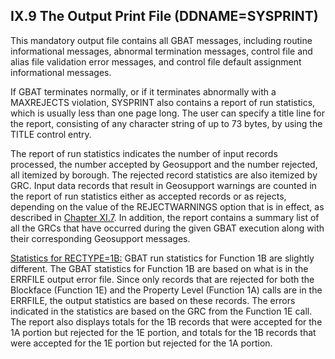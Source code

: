<h2>IX.9  The Output Print File (DDNAME=SYSPRINT)</h2>

 This mandatory output file contains all GBAT messages, including routine informational messages, abnormal termination messages, control file and alias file validation error messages, and control file default assignment informational messages.

 If GBAT terminates normally, or if it terminates abnormally with a MAXREJECTS violation, SYSPRINT also contains a report of run statistics, which is usually less than one page long.  The user can specify a title line for the report, consisting of any character string of up to 73 bytes, by using the TITLE control entry.

 The report of run statistics indicates the number of input records processed, the number accepted by Geosupport and the number rejected, all itemized by borough.  The rejected record statistics are also itemized by GRC.  Input data records that result in Geosupport warnings are counted in the report of run statistics either as accepted records or as rejects, depending on the value of the REJECTWARNINGS option that is in effect, as described in [Chapter XI.7](/chapters/chapterXI/section07/).  In addition, the report contains a summary list of all the GRCs that have occurred during the given GBAT execution along with their corresponding Geosupport messages.

 <u>Statistics for RECTYPE=1B:</u>  GBAT run statistics for Function 1B are slightly different.  The GBAT statistics for Function 1B are based on what is in the ERRFILE output error file.  Since only records that are rejected for both the Blockface (Function 1E) and the Property Level (Function 1A) calls are in the ERRFILE, the output statistics are based on these records.  The errors indicated in the statistics are based on the GRC from the Function 1E call.  The report also displays totals for the 1B records that were accepted for the 1A portion but rejected for the 1E portion, and totals for the 1B records that were accepted for the 1E portion but rejected for the 1A portion.
